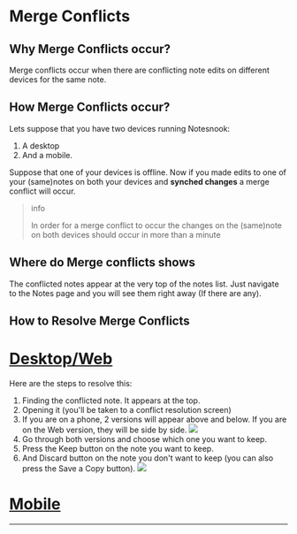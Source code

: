 # Merge Conflicts

## Why Merge Conflicts occur?
Merge conflicts occur when there are conflicting note edits on different devices for the same note. 

## How Merge Conflicts occur?
Lets suppose that you have two devices running Notesnook:

1. A desktop
2. And a mobile.

Suppose that one of your devices is offline. Now if you made edits to one of your (same)notes on both your devices and **synched changes** a merge conflict will occur.

> info
>
> In order  for a merge conflict to occur the changes on the (same)note on both devices should occur in more than a minute

## Where do Merge conflicts shows
The conflicted notes appear at the very top of the notes list. Just navigate to the Notes page and you will see them right away (If there are any).

## How to Resolve Merge Conflicts

# [Desktop/Web](#/tab/web)
Here are the steps to resolve this:

1. Finding the conflicted note. It appears at the top.
2. Opening it (you'll be taken to a conflict resolution screen)
3. If you are on a phone, 2 versions will appear above and below. If you are on the Web version, they will be side by side.
![](https://github.com/user-attachments/assets/7790bcd3-e87f-4a5e-a8e6-3fba1b3f3ab3)
5. Go through both versions and choose which one you want to keep.
6. Press the Keep button on the note you want to keep.
7. And Discard button on the note you don't want to keep (you can also press the Save a Copy button).
![](https://github.com/user-attachments/assets/58558f0e-6bf1-486d-a183-702dba54dcaf)

# [Mobile](#/tab/mobile)

---
